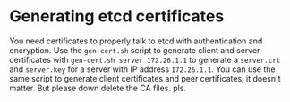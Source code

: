 # Generating etcd certificates

You need certificates to properly talk to etcd with authentication and encryption.
Use the `gen-cert.sh` script to generate client and server certificates with `gen-cert.sh server 172.26.1.1` to generate a `server.crt` and `server.key` for a server with IP address `172.26.1.1`.
You can use the same script to generate client certificates and peer certificates, it doesn't matter.
But please down delete the CA files.
pls.
